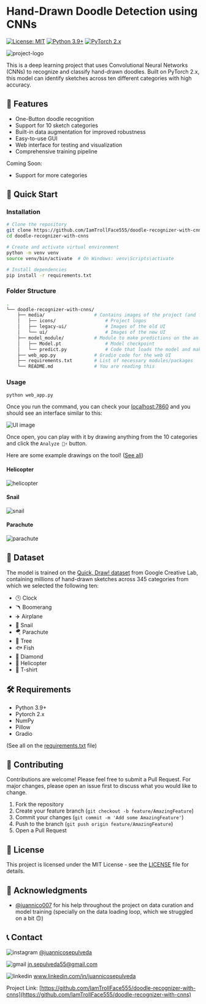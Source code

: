 # Hand-Drawn Doodle Detection using CNNs

[![License: MIT](https://img.shields.io/badge/License-MIT-yellow.svg)](https://opensource.org/licenses/MIT)
[![Python 3.9+](https://img.shields.io/badge/python-3.8+-blue.svg)](https://www.python.org/downloads/)
[![PyTorch 2.x](https://img.shields.io/badge/pytorch-2.x-orange.svg)](https://www.tensorflow.org/)

![project-logo](media/icons/icon-512.png)

This is a deep learning project that uses Convolutional Neural Networks (CNNs) to recognize and classify hand-drawn doodles. Built on PyTorch 2.x, this model can identify sketches across ten different categories with high accuracy.

## 🎨 Features

- One-Button doodle recognition
- Support for 10 sketch categories
- Built-in data augmentation for improved robustness
- Easy-to-use GUI
- Web interface for testing and visualization
- Comprehensive training pipeline

Coming Soon: 

- Support for more categories


## 🚀 Quick Start

### Installation

```bash
# Clone the repository
git clone https://github.com/IamTrollFace555/doodle-recognizer-with-cnns
cd doodle-recognizer-with-cnns

# Create and activate virtual environment
python -m venv venv
source venv/bin/activate  # On Windows: venv\Scripts\activate

# Install dependencies
pip install -r requirements.txt
```
### Folder Structure

```bash
.
└── doodle-recognizer-with-cnns/
    ├── media/                  # Contains images of the project (and for the README)
    │   ├── icons/                  # Project logos
    │   ├── legacy-ui/              # Images of the old UI
    │   └── ui/                     # Images of the new UI
    ├── model_module/           # Module to make predictions on the an image
    │   ├── Model.pt                # Model checkpoint
    │   └── predict.py              # Code that loads the model and makes predictions with it
    ├── web_app.py              # Gradio code for the web UI
    ├── requirements.txt        # List of necessary modules/packages
    └── README.md               # You are reading this
```


### Usage

```bash
python web_app.py
```
Once you run the command, you can check your [localhost:7860](http://localhost:7860) and you should see an interface similar to this:

![UI image](media/ui/UI_blank.png)

Once open, you can play with it by drawing anything from the 10 categories and click the `Analyze 🧠⚡` button.

Here are some example drawings on the tool! ([See all](media/ui))

#### Helicopter
![helicopter](media/ui/Helicopter.png)


#### Snail
![snail](media/ui/Snail.png)

#### Parachute
![parachute](media/ui/Parachute.png)


## 📁 Dataset

The model is trained on the [Quick, Draw! dataset](https://github.com/googlecreativelab/quickdraw-dataset)
from Google Creative Lab, containing millions of hand-drawn sketches across 345 categories from 
which we selected the following ten:

- 🕒 Clock 
- 🪃 Boomerang 
- ✈️ Airplane
- 🐌 Snail
- 🪂 Parachute 
- 🌳 Tree
- 🐟 Fish
- 💎 Diamond
- 🚁 Helicopter
- 👕 T-shirt

## 🛠️ Requirements

- Python 3.9+
- Pytorch 2.x
- NumPy
- Pillow
- Gradio

(See all on the [requirements.txt](requirements.txt) file)

## 🤝 Contributing

Contributions are welcome! Please feel free to submit a Pull Request. For major changes, please open an issue first to discuss what you would like to change.

1. Fork the repository
2. Create your feature branch (`git checkout -b feature/AmazingFeature`)
3. Commit your changes (`git commit -m 'Add some AmazingFeature'`)
4. Push to the branch (`git push origin feature/AmazingFeature`)
5. Open a Pull Request

## 📝 License

This project is licensed under the MIT License - see the [LICENSE](LICENSE) file for details.

## 🙏 Acknowledgments

- [@juannico007](https://github.com/juannico007) for his help throughout the project on data curation and model training (specially on the data loading loop, which we struggled on a bit 🙃)

## 📞 Contact

![instagram](https://github.com/CLorant/readme-social-icons/blob/main/small/colored/instagram.svg) [@juannicosepulveda](https://www.instagram.com/juannicosepulveda/)

![gmail](https://github.com/CLorant/readme-social-icons/blob/main/small/colored/gmail.svg) jn.sepulveda55@gmail.com

![linkedin](https://github.com/CLorant/readme-social-icons/blob/main/small/colored/linkedin.svg) www.linkedin.com/in/juannicosepulveda

Project Link: [https://github.com/IamTrollFace555/doodle-recognizer-with-cnns](https://github.com/IamTrollFace555/doodle-recognizer-with-cnns)

